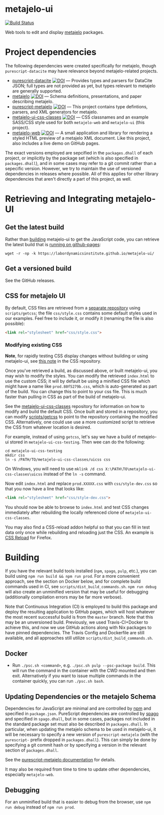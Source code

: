 # metajelo-ui

[![Build Status](https://github.com/labordynamicsinstitute/metajelo-ui/workflows/Build%Status/badge.svg)](https://github.com/labordynamicsinstitute/metajelo-ui/actions)

Web tools to edit and display
[metajelo](https://github.com/labordynamicsinstitute/metajelo) packages.


# Project dependencies

The following dependencies were created specifically for metajelo, though `purescript-datacite`
may have relevance beyond metajelo-related projects.

- [purescript-datacite](https://github.com/CornellCAC/purescript-datacite) [![DOI](https://zenodo.org/badge/DOI/10.5281/zenodo.4499120.svg)](https://doi.org/10.5281/zenodo.4499120) &mdash; Provides types and parsers for DataCite JSON; full types are not provided as yet, but types relevant to metajelo are generally supported.
- [metajelo](https://github.com/labordynamicsinstitute/metajelo) [![DOI](https://zenodo.org/badge/DOI/10.5281/zenodo.2577294.svg)](https://doi.org/10.5281/zenodo.2577294) &mdash; Schema definitions, presentations, and paper describing metajelo.
- [purescript-metajelo](https://github.com/labordynamicsinstitute/purescript-metajelo) [![DOI](https://zenodo.org/badge/DOI/10.5281/zenodo.4504661.svg)](https://doi.org/10.5281/zenodo.4504661) &mdash; This project contains type defintions, parsers, and XML generators for metajelo.
- [metajelo-ui-css-classes](https://github.com/labordynamicsinstitute/metajelo-ui-css-classes) [![DOI](https://zenodo.org/badge/DOI/10.5281/zenodo.4507962.svg)](https://doi.org/10.5281/zenodo.4507962)
 &mdash; CSS classnames and an example SASS/CSS style used for both `metajelo-web` and `metajelo-ui` (this project).
- [metajelo-web](https://github.com/labordynamicsinstitute/metajelo-web) [![DOI](https://zenodo.org/badge/DOI/10.5281/zenodo.4507861.svg)](https://doi.org/10.5281/zenodo.4507861) &mdash; A small application and
library for rendering a styled HTML preview of a metajelo XML document. Like this project, also includes
a live demo on GitHub pages.

The exact versions employed are sepcified in the `packages.dhall` of each project, or implicitly by
the package set (which is also specified in `packages.dhall`),
and in some cases may refer to a git commit rather than a sepecific version. However, we try to
maintain the use of versioned dependencies in releases where possible. All of this applies for
other library dependencies that aren't directly a part of this project, as well.

# Retrieving and Integrating metajelo-UI

## Get the latest build

Rather than [building](#Building) metajelo-ui to get the JavaScript code,
you can retrieve the latest build that is
[running on github-pages](https://labordynamicsinstitute.github.io/metajelo-ui):

```
wget -r -np -k https://labordynamicsinstitute.github.io/metajelo-ui/
```

## Get a versioned build

See the GitHub releases.

## CSS for metajelo UI

By default, CSS files are retrieved from a [separate repository](https://github.com/labordynamicsinstitute/metajelo-ui-css-classes) using `scripts/getcss`; the file `css/style.css` contains some default styles used in our examples.
Feel free to include it, or modify it (renaming the file is also possible):

```html
<link rel="stylesheet" href="css/style.css">
```

### Modifying existing CSS

**Note**, for rapidly testing CSS display changes without building or using
metajelo-ui, see [this note](https://github.com/labordynamicsinstitute/metajelo-ui-css-classes#testing-the-css)
in the CSS repository.

Once you've retrieved a build, as discussed above, or built metajelo-ui,
you may wish to modify the styles. You can modify the retrieved
`index.html` to use the custom CSS;
it will by default be using a minified CSS file which might have a name
like `prod.80f5279b.css`, which is auto-generated as part of the build. You
can change this to point to your css file. This is much faster than pulling
in CSS as part of the build of metajelo-ui.

See the [metajelo-ui-css-classes](https://github.com/labordynamicsinstitute/metajelo-ui-css-classes#building)
repository for information on how to modify and build the default CSS. Once
built and stored in a repository, you can modify
[scripts/getcss](https://github.com/labordynamicsinstitute/metajelo-ui/blob/master/scripts/getcss)
to point to the repository containing the modified CSS. Alternatively, one
could use use a more customized script to retrieve the CSS from
whatever location is desired.

For example, instead of using `getcss`, let's say we have a build of metajelo-ui
stored in `metajelo-ui-css-testing`. Then wee can do the following:

```
cd metajelo-ui-css-testing
mkdir css
ln -s /PATH/TO/metajelo-ui-css-classes/uicss css
```

On Windows, you will need to use `mklink /d css X:\PATH\TO\metajelo-ui-css-classes\uicss`
instead of the `ln -s` command.

Now edit `index.html` and replace `prod.XXXXX.css` with `css/style-dev.css`
so that you now have a line that looks like:

```html
<link rel="stylesheet" href="css/style-dev.css">
```

You should now be able to browse to `index.html` and test CSS changes immediately
after rebuilding the locally referenced clone of `metajelo-ui-css-classes`.

You may also find a CSS-reload addon helpful so that you can fill
in test data only once while rebuilding and reloading just the CSS.
An example is [CSS Reload](https://addons.mozilla.org/en-US/firefox/addon/css-reload-we/) for Firefox.

# Building

If you have the relevant build tools installed (`npm`, `spago`, `pulp`, etc.), you can
build using `npm run build && npm run prod`. For a more convenient approach, see
the section on Docker below, and for complete build commands used in CI, see
`scripts/dist_build_commands.sh`. `npm run debug` will also create an unminified
version that may be useful for debugging (additionally compilation errors may
be far more verbose).

Note that Continuous Integration (CI) is employed to build this package and deploy the
resulting application to GitHub pages, which will host whatever the most recent successful
build is from the `master` branch. Note that this may be an unversioned build.
Previously, we used Travis-CI+Docker to achieve this, and now we use GitHub actions
along with Nix packages to have pinned dependencies. The Travis Config
and Dockerfile are still available, and all approaches still utilize
`scripts/dist_build_commands.sh`.

## Docker

* Run `./psc.sh <command>`, e.g. `./psc.sh pulp --psc-package build`. This will run
the command in the container with the CWD mounted and then exit. Alternatively
if you want to issue multiple commands in the container quickly, you can
run `./psc.sh bash`.

## Updating Dependencies or the metajelo Schema

Dependencies for JavaScript are minimal and are controlled by [npm](https://docs.npmjs.com/)
and specified in `package.json`. PureScript dependencies are controlled by
[spago](https://github.com/purescript/spago) and specified
in `spago.dhall`, but in some cases, packages not included in the standard package
set must also be described in `packages.dhall`. In particular, when updating
the metajelo schema to be used in metajelo-ui, it will be necessary to specify
a new version of `purescript-metajelo` (with the `purescript-` prefix dropped
in `packages.dhall`). This can simply be done by specifying a git commit hash
or by specifying a version in the relevant section of `packages.dhall`.

See the [purescript-metajelo documentation](https://github.com/labordynamicsinstitute/purescript-metajelo#a-note-on-source-generation)
for details.

It may also be required from time to time to update other dependencies, especially
`metajelo-web`.

## Debugging

For an unminified build that is easier to debug from the browser, use
`npm run debug` instead of `npm run prod`.

